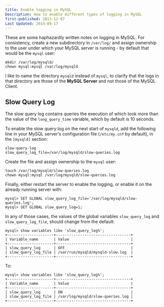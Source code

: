 ```yaml
---
title: Enable logging in MySQL
Description: How to enable different types of logging in MySQL
first-published: 2013-12-07
Last Updated: 2014-09-17
---
```


These are some haphazardly written notes on logging in MySQL. For consistency, 
create a new subdirectory in `/var/log/` and assign ownership to the user under 
which your MySQL server is running - by default that would be the `mysql` user:

    mkdir /var/log/mysqld/
    chown mysql:mysql /var/log/mysqld

I like to name the directory `mysqld` instead of `mysql`, to clarify 
that the logs in that directory are those of the **MySQL Server** and 
not those of the MySQL Client.

Slow Query Log
--------------

The slow query log contains queries the execution of which took more 
than the value of the `long_query_time` variable, which by default is 
10 seconds. 

To enable the slow query log on the next start of `mysqld`, add the 
following line in your MySQL server's configuration file (`/etc/my.cnf` 
by default), in the `[mysqld]` section:

    slow-query-log
    slow_query_log_file=/var/log/mysqld/slow-queries.log

Create the file and assign ownership to the `mysql` user:

    touch /var/log/mysqld/slow-queries.log
    chown mysql:mysql /var/log/mysqld/slow-queries.log

Finally, either restart the server to enable the logging, or enable it 
on the already running server with:

    mysql> SET GLOBAL slow_query_log_file='/var/log/mysqld/slow-queries.log';
    mysql> SET GLOBAL slow_query_log=1;

In any of those cases, the values of the global variables 
`slow_query_log` and `slow_query_log_file`, should change from the 
default:

    mysql> show variables like 'slow_query_log%';
    +---------------------+----------------------------------+
    | Variable_name       | Value                            |
    +---------------------+----------------------------------+
    | slow_query_log      | OFF                              |
    | slow_query_log_file | /var/run/mysqld/mysqld-slow.log  |
    +---------------------+----------------------------------+

To:

    mysql> show variables like 'slow_query_log%';
    +---------------------+----------------------------------+
    | Variable_name       | Value                            |
    +---------------------+----------------------------------+
    | slow_query_log      | ON                               |
    | slow_query_log_file | /var/log/mysqld/slow-queries.log |
    +---------------------+----------------------------------+
